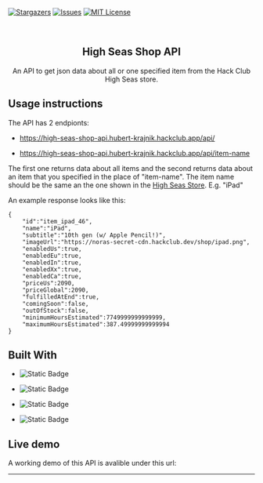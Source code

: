 <a id="readme-top"></a>

[![Stargazers][stars-shield]][stars-url]
[![Issues][issues-shield]][issues-url]
[![MIT License][license-shield]][license-url]

<br />
  <h2 align="center">High Seas Shop API</h2>

  <p align="center">
    An API to get json data about all or one specified item from the Hack Club High Seas store.
    <br />
</div>

<!-- API USAGE INSTRUCTIONS -->
## Usage instructions

The API has 2 endpionts:

* https://high-seas-shop-api.hubert-krajnik.hackclub.app/api/

* https://high-seas-shop-api.hubert-krajnik.hackclub.app/api/item-name

The first one returns data about all items and the second returns data about an item that you specified in the place of "item-name". The item name should be the same an the one shown in the <a href="https://highseas.hackclub.com/shop">High Seas Store</a>. E.g. "iPad"


An example response looks like this:
```
{
    "id":"item_ipad_46",
    "name":"iPad",
    "subtitle":"10th gen (w/ Apple Pencil!)",
    "imageUrl":"https://noras-secret-cdn.hackclub.dev/shop/ipad.png",
    "enabledUs":true,
    "enabledEu":true,
    "enabledIn":true,
    "enabledXx":true,
    "enabledCa":true,
    "priceUs":2090,
    "priceGlobal":2090,
    "fulfilledAtEnd":true,
    "comingSoon":false,
    "outOfStock":false,
    "minimumHoursEstimated":7749999999999999,
    "maximumHoursEstimated":387.49999999999994
}
```
## Built With

* ![Static Badge](https://img.shields.io/badge/HTML-%23E34F26?style=for-the-badge&logo=html5&labelColor=white)

* ![Static Badge](https://img.shields.io/badge/CSS-%231572B6?style=for-the-badge&logo=css3&logoColor=%231572B6&labelColor=white)

* ![Static Badge](https://img.shields.io/badge/JavaScript-%23F7DF1E?style=for-the-badge&logo=javascript&logoColor=%23F7DF1E&labelColor=white)

* ![Static Badge](https://img.shields.io/badge/express-%23000000?style=for-the-badge&logo=express&logoColor=black&labelColor=white)

## Live demo

A working demo of this API is avalible under this url: <a href=""></a>
<hr/>

<!-- MARKDOWN LINKS & IMAGES -->
<!-- https://www.markdownguide.org/basic-syntax/#reference-style-links -->
[stars-shield]: https://img.shields.io/github/stars/HubertKr4jnik/high-seas-shop-api?style=for-the-badge
[stars-url]: https://github.com/HubertKr4jnik/high-seas-shop-api/stargazers
[issues-shield]: https://img.shields.io/github/issues/HubertKr4jnik/high-seas-shop-api?style=for-the-badge
[issues-url]: https://github.com/HubertKr4jnik/high-seas-shop-api/issues
[license-shield]: https://img.shields.io/github/license/HubertKr4jnik/high-seas-shop-api?style=for-the-badge
[license-url]: https://img.shields.io/github/HubertKr4jnik/high-seas-shop-api/LICENSE.txt